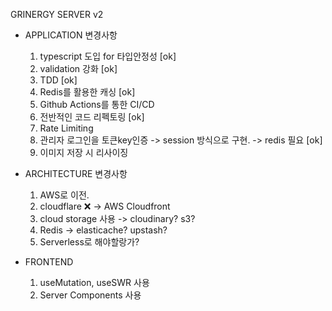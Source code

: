 GRINERGY SERVER v2

- APPLICATION 변경사항

  1. typescript 도입 for 타입안정성 [ok]
  1. validation 강화 [ok]
  1. TDD [ok]
  1. Redis를 활용한 캐싱 [ok]
  1. Github Actions를 통한 CI/CD
  1. 전반적인 코드 리펙토링 [ok]
  1. Rate Limiting
  1. 관리자 로그인을 토큰key인증 -> session 방식으로 구현. -> redis 필요 [ok]
  1. 이미지 저장 시 리사이징

- ARCHITECTURE 변경사항

  1. AWS로 이전.
  1. cloudflare ❌ -> AWS Cloudfront
  1. cloud storage 사용 -> cloudinary? s3?
  1. Redis -> elasticache? upstash?
  1. Serverless로 해야할랑가?

- FRONTEND

  1. useMutation, useSWR 사용
  1. Server Components 사용
